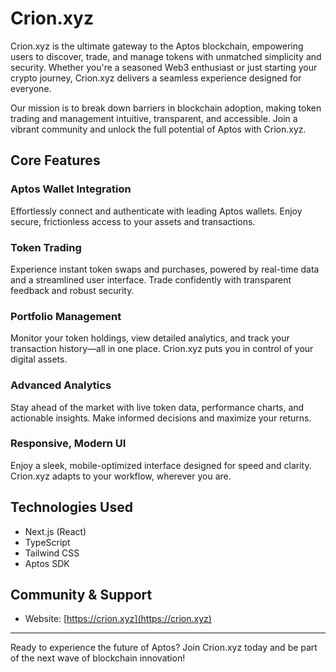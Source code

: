 # Crion.xyz

Crion.xyz is the ultimate gateway to the Aptos blockchain, empowering users to discover, trade, and manage tokens with unmatched simplicity and security. Whether you're a seasoned Web3 enthusiast or just starting your crypto journey, Crion.xyz delivers a seamless experience designed for everyone.

Our mission is to break down barriers in blockchain adoption, making token trading and management intuitive, transparent, and accessible. Join a vibrant community and unlock the full potential of Aptos with Crion.xyz.

## Core Features

### Aptos Wallet Integration

Effortlessly connect and authenticate with leading Aptos wallets. Enjoy secure, frictionless access to your assets and transactions.

### Token Trading

Experience instant token swaps and purchases, powered by real-time data and a streamlined user interface. Trade confidently with transparent feedback and robust security.

### Portfolio Management

Monitor your token holdings, view detailed analytics, and track your transaction history—all in one place. Crion.xyz puts you in control of your digital assets.

### Advanced Analytics

Stay ahead of the market with live token data, performance charts, and actionable insights. Make informed decisions and maximize your returns.

### Responsive, Modern UI

Enjoy a sleek, mobile-optimized interface designed for speed and clarity. Crion.xyz adapts to your workflow, wherever you are.

## Technologies Used

- Next.js (React)
- TypeScript
- Tailwind CSS
- Aptos SDK

## Community & Support

- Website: [https://crion.xyz](https://crion.xyz)

---

Ready to experience the future of Aptos? Join Crion.xyz today and be part of the next wave of blockchain innovation!
